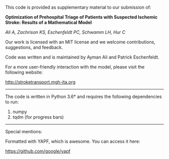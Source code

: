 This code is provided as supplementary material to our submission of:

**Optimization of Prehospital Triage of Patients with Suspected Ischemic Stroke: Results of a Mathematical Model**

*Ali A, Zachrison KS, Eschenfeldt PC, Schwamm LH, Hur C*

Our work is licensed with an MIT license and we welcome contributions, suggestions, and feedback.

Code was written and is maintained by Ayman Ali and Patrick Eschenfeldt.

For a more user-friendly interaction with the model, please visit the following website:

http://stroketransport.mgh-ita.org

---

The code is written in Python 3.6* and requires the following dependencies to run:

1) numpy
2) tqdm (for progress bars)

---

Special mentions:

Formatted with YAPF, which is awesome. You can access it here:

https://github.com/google/yapf

